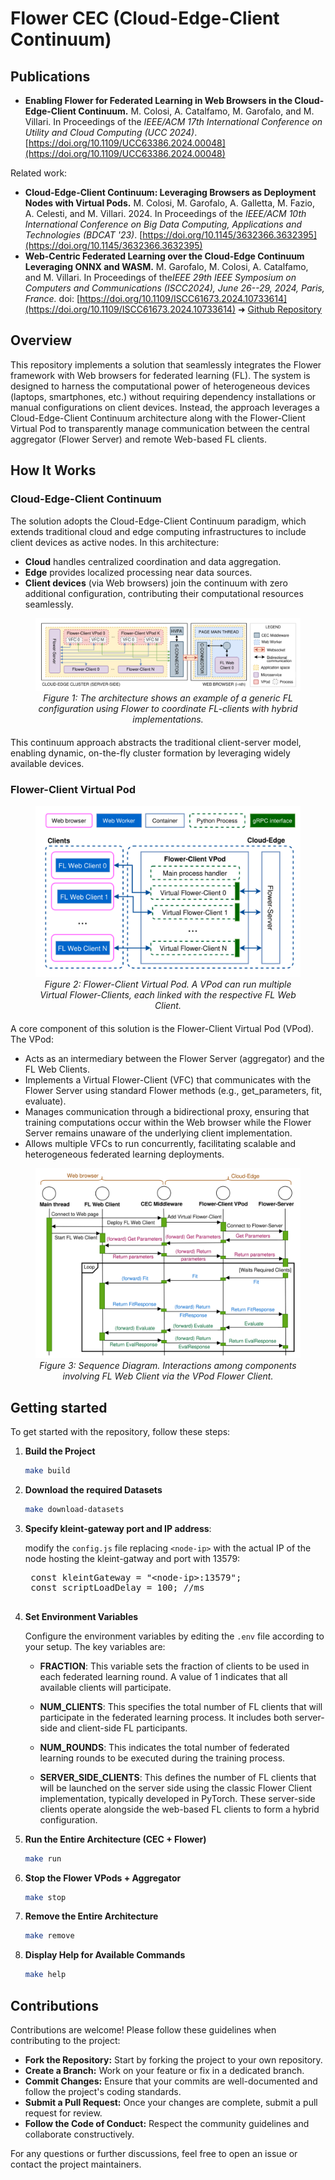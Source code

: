 # Flower CEC (Cloud-Edge-Client Continuum)

## Publications

- **Enabling Flower for Federated Learning in Web Browsers in the Cloud-Edge-Client Continuum.**  M. Colosi, A. Catalfamo, M. Garofalo, and M. Villari. In Proceedings of the *IEEE/ACM 17th International Conference on Utility and Cloud Computing (UCC 2024)*. [https://doi.org/10.1109/UCC63386.2024.00048](https://doi.org/10.1109/UCC63386.2024.00048)

Related work:
- **Cloud-Edge-Client Continuum: Leveraging Browsers as Deployment Nodes with Virtual Pods.** M. Colosi, M. Garofalo, A. Galletta, M. Fazio, A. Celesti, and M. Villari. 2024. In Proceedings of the *IEEE/ACM 10th International Conference on Big Data Computing, Applications and Technologies (BDCAT '23)*. [https://doi.org/10.1145/3632366.3632395](https://doi.org/10.1145/3632366.3632395)
- **Web-Centric Federated Learning over the Cloud-Edge Continuum Leveraging ONNX and WASM.** M. Garofalo, M. Colosi, A. Catalfamo, and M. Villari. In Proceedings of  the*IEEE 29th IEEE Symposium on Computers and Communications (ISCC2024), June 26--29, 2024, Paris, France.* doi: [https://doi.org/10.1109/ISCC61673.2024.10733614](https://doi.org/10.1109/ISCC61673.2024.10733614) 
➜ [Github Repository](https://github.com/fcrlab-unime/FLAT)

## Overview

This repository implements a solution that seamlessly integrates the Flower framework with Web browsers for federated learning (FL). The system is designed to harness the computational power of heterogeneous devices (laptops, smartphones, etc.) without requiring dependency installations or manual configurations on client devices. Instead, the approach leverages a Cloud-Edge-Client Continuum architecture along with the Flower-Client Virtual Pod to transparently manage communication between the central aggregator (Flower Server) and remote Web-based FL clients.

## How It Works

### Cloud-Edge-Client Continuum

The solution adopts the Cloud-Edge-Client Continuum paradigm, which extends traditional cloud and edge computing infrastructures to include client devices as active nodes. In this architecture:
- **Cloud** handles centralized coordination and data aggregation.
- **Edge** provides localized processing near data sources.
- **Client devices** (via Web browsers) join the continuum with zero additional configuration, contributing their computational resources seamlessly.

<div align="center" style="margin-bottom: 20px">
  <figure>
    <img src="figures/flwr-cec-architecture.png" alt="Flower-CEC Architecture" style="max-width:100%; height:auto;">
    <figcaption><em><center>Figure 1: The architecture shows an example of a generic FL configuration using Flower to coordinate FL-clients with hybrid implementations.</center></em></figcaption>
  </figure>
</div>

This continuum approach abstracts the traditional client-server model, enabling dynamic, on-the-fly cluster formation by leveraging widely available devices.

### Flower-Client Virtual Pod

<div align="center" style="margin-bottom: 20px">
  <figure>
    <img src="figures/flower-client-vpod.png" alt="Flower-Client Virtual Pod" style="max-width:100%; height:auto;">
    <figcaption><em><center>Figure 2: Flower-Client Virtual Pod. A VPod can run multiple Virtual Flower-Clients, each linked with the respective FL Web Client.</center></em></figcaption>
  </figure>
</div>

A core component of this solution is the Flower-Client Virtual Pod (VPod). The VPod:
- Acts as an intermediary between the Flower Server (aggregator) and the FL Web Clients.
- Implements a Virtual Flower-Client (VFC) that communicates with the Flower Server using standard Flower methods (e.g., get_parameters, fit, evaluate).
- Manages communication through a bidirectional proxy, ensuring that training computations occur within the Web browser while the Flower Server remains unaware of the underlying client implementation.
- Allows multiple VFCs to run concurrently, facilitating scalable and heterogeneous federated learning deployments.

<div align="center" style="margin-bottom: 20px">
  <figure>
    <img src="figures/sequence-diagram.png" alt="Flower-Client Virtual Pod" style="max-width:100%; height:auto;">
    <figcaption><em><center>Figure 3: Sequence Diagram. Interactions among components involving FL Web Client via the VPod Flower Client.</center></em></figcaption>
  </figure>
</div>

## Getting started

To get started with the repository, follow these steps:

1. **Build the Project**

   ```sh
   make build
   ```

2. **Download the required Datasets**

   ```sh
   make download-datasets
   ```

3. **Specify kleint-gateway port and IP address**:

    modify the `config.js` file replacing `<node-ip>` with the actual IP of the node hosting the kleint-gatway and port with 13579:
    <pre lang="javascript">
    const kleintGateway = "&lt;node-ip&gt;:13579";
    const scriptLoadDelay = 100; //ms
    </pre>

4. **Set Environment Variables**

   Configure the environment variables by editing the `.env` file according to your setup. The key variables are:
   
   - **FRACTION**: This variable sets the fraction of clients to be used in each federated learning round. A value of 1 indicates that all available clients will participate.
   
   - **NUM_CLIENTS**: This specifies the total number of FL clients that will participate in the federated learning process. It includes both server-side and client-side FL participants.
   
   - **NUM_ROUNDS**: This indicates the total number of federated learning rounds to be executed during the training process.
   
   - **SERVER_SIDE_CLIENTS**: This defines the number of FL clients that will be launched on the server side using the classic Flower Client implementation, typically developed in PyTorch. These server-side clients operate alongside the web-based FL clients to form a hybrid configuration.


5. **Run the Entire Architecture (CEC + Flower)**

   ```sh
   make run
   ```

6. **Stop the Flower VPods + Aggregator**

   ```sh
   make stop
   ```

7. **Remove the Entire Architecture**

   ```sh
   make remove
   ```

8. **Display Help for Available Commands**

   ```sh
   make help
   ```

## Contributions

Contributions are welcome! Please follow these guidelines when contributing to the project:

- **Fork the Repository:** Start by forking the project to your own repository.
- **Create a Branch:** Work on your feature or fix in a dedicated branch.
- **Commit Changes:** Ensure that your commits are well-documented and follow the project's coding standards.
- **Submit a Pull Request:** Once your changes are complete, submit a pull request for review.
- **Follow the Code of Conduct:** Respect the community guidelines and collaborate constructively.

For any questions or further discussions, feel free to open an issue or contact the project maintainers.